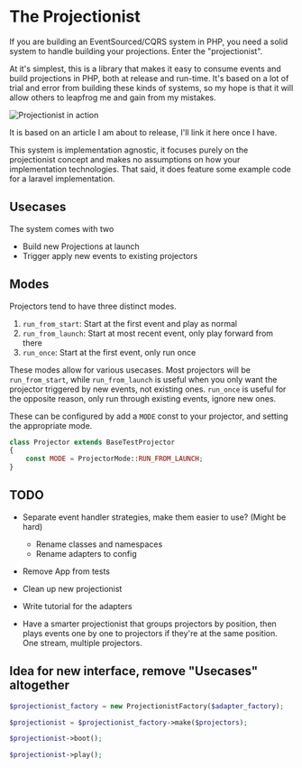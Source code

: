 # The Projectionist

If you are building an EventSourced/CQRS system in PHP, you need a solid system to handle building your projections. Enter the "projectionist".

At it's simplest, this is a library that makes it easy to consume events and build projections in PHP, both at release and run-time. It's based on a lot of trial and error from building these kinds of systems, so my hope is that it will allow others to leapfrog me and gain from my mistakes.

![Projectionist in action](https://res.cloudinary.com/practicaldev/image/fetch/s--0Wje2n09--/c_limit%2Cf_auto%2Cfl_progressive%2Cq_auto%2Cw_880/https://thepracticaldev.s3.amazonaws.com/i/ea3uvjpnhca5wokt6tnx.png)

It is based on an article I am about to release, I'll link it here once I have.

This system is implementation agnostic, it focuses purely on the projectionist concept and makes no assumptions on how your implementation technologies. That said, it does feature some example code for a laravel implementation.

## Usecases
The system comes with two 

- Build new Projections at launch
- Trigger apply new events to existing projectors

## Modes
Projectors tend to have three distinct modes.
1. `run_from_start`: Start at the first event and play as normal
3. `run_from_launch`: Start at most recent event, only play forward from there
2. `run_once`: Start at the first event, only run once

These modes allow for various usecases. Most projectors will be `run_from_start`, while `run_from_launch` is useful when you only want the projector triggered by new events, not existing ones. `run_once` is useful for the opposite reason, only run through existing events, ignore new ones.

These can be configured by add a `MODE` const to your projector, and setting the appropriate mode.
```php
class Projector extends BaseTestProjector
{
    const MODE = ProjectorMode::RUN_FROM_LAUNCH;
}
```

## TODO
- Separate event handler strategies, make them easier to use? (Might be hard) 
    - Rename classes and namespaces
    - Rename adapters to config
- Remove App from tests
- Clean up new projectionist

- Write tutorial for the adapters
- Have a smarter projectionist that groups projectors by position, then plays events one by one to projectors if they're at the same position. One stream, multiple projectors.

## Idea for new interface, remove "Usecases" altogether
```php
$projectionist_factory = new ProjectionistFactory($adapter_factory);

$projectionist = $projectionist_factory->make($projectors);

$projectionist->boot();

$projectionist->play();
```